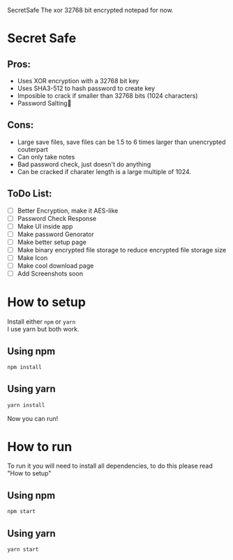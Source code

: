 SecretSafe
The xor 32768 bit encrypted notepad for now.

# Secret Safe

## Pros:
- Uses XOR encryption with a 32768 bit key
- Uses SHA3-512 to hash password to create key
- Imposible to crack if smaller than 32768 bits (1024 characters)
- Password Salting🧂

## Cons:
- Large save files, save files can be 1.5 to 6 times larger than unencrypted couterpart
- Can only take notes
- Bad password check, just doesn't do anything
- Can be cracked if charater length is a large multiple of 1024.

## ToDo List:
- [ ] Better Encryption, make it AES-like
- [ ] Password Check Response
- [ ] Make UI inside app
- [ ] Make password Genorator
- [ ] Make better setup page
- [ ] Make binary encrypted file storage to reduce encrypted file storage size
- [ ] Make Icon
- [ ] Make cool download page
- [ ] Add Screenshots soon

# How to setup
Install either `npm` or `yarn`<br/>
I use yarn but both work.

## Using npm
```bash
npm install
```

## Using yarn
```bash
yarn install
```

Now you can run!

# How to run
To run it you will need to install all dependencies, to do this please read "How to setup"

## Using npm
```bash
npm start
```

## Using yarn
```bash
yarn start
```
